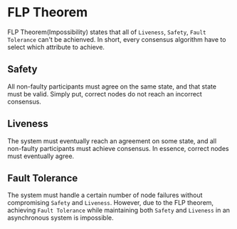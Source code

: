 # FLP Theorem
FLP Theorem(Impossibility) states that all of `Liveness`, `Safety`, `Fault Tolerance` can't be achienved. In short, every consensus algorithm have to select which attribute to achieve.

## Safety
All non-faulty participants must agree on the same state, and that state must be valid. Simply put, correct nodes do not reach an incorrect consensus.

## Liveness
The system must eventually reach an agreement on some state, and all non-faulty participants must achieve consensus. In essence, correct nodes must eventually agree.

## Fault Tolerance
The system must handle a certain number of node failures without compromising `Safety` and `Liveness`. However, due to the FLP theorem, achieving `Fault Tolerance` while maintaining both `Safety` and `Liveness` in an asynchronous system is impossible.
